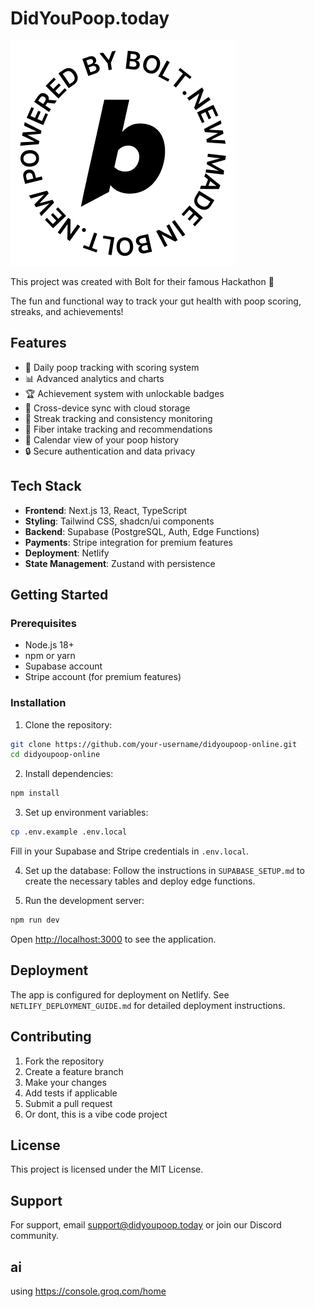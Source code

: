 # DidYouPoop.today

[![Bolt Logo](https://github.com/eltonkola/DidYouPoop.Today/blob/main/public/bolt.png?raw=true)](https://bolt.new)

This project was created with Bolt for their famous Hackathon 🚀


The fun and functional way to track your gut health with poop scoring, streaks, and achievements!

## Features

- 💩 Daily poop tracking with scoring system
- 📊 Advanced analytics and charts
- 🏆 Achievement system with unlockable badges
- 📱 Cross-device sync with cloud storage
- 🎯 Streak tracking and consistency monitoring
- 🌾 Fiber intake tracking and recommendations
- 📅 Calendar view of your poop history
- 🔒 Secure authentication and data privacy

## Tech Stack

- **Frontend**: Next.js 13, React, TypeScript
- **Styling**: Tailwind CSS, shadcn/ui components
- **Backend**: Supabase (PostgreSQL, Auth, Edge Functions)
- **Payments**: Stripe integration for premium features
- **Deployment**: Netlify
- **State Management**: Zustand with persistence

## Getting Started

### Prerequisites

- Node.js 18+
- npm or yarn
- Supabase account
- Stripe account (for premium features)

### Installation

1. Clone the repository:
```bash
git clone https://github.com/your-username/didyoupoop-online.git
cd didyoupoop-online
```

2. Install dependencies:
```bash
npm install
```

3. Set up environment variables:
```bash
cp .env.example .env.local
```

Fill in your Supabase and Stripe credentials in `.env.local`.

4. Set up the database:
Follow the instructions in `SUPABASE_SETUP.md` to create the necessary tables and deploy edge functions.

5. Run the development server:
```bash
npm run dev
```

Open [http://localhost:3000](http://localhost:3000) to see the application.

## Deployment

The app is configured for deployment on Netlify. See `NETLIFY_DEPLOYMENT_GUIDE.md` for detailed deployment instructions.

## Contributing

1. Fork the repository
2. Create a feature branch
3. Make your changes
4. Add tests if applicable
5. Submit a pull request
6. Or dont, this is a vibe code project

## License

This project is licensed under the MIT License.

## Support

For support, email support@didyoupoop.today or join our Discord community.

## ai

using https://console.groq.com/home
